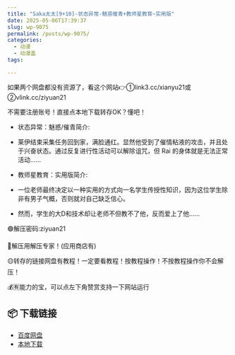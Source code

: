 ```yaml
---
title: "Saka太太[9+10]-状态异常-魅惑催青+教师星教育~实用版"
date: 2025-05-06T17:39:37
slug: wp-9075
permalink: /posts/wp-9075/
categories:
  - 动漫
  - 动漫盖
tags:

---
```


如果两个网盘都没有资源了，看这个网站👉①link3.cc/xianyu21或②vlink.cc/ziyuan21

不需要注册账号！直接点本地下载转存OK？懂吧！

*   状态异常：魅惑/催青简介:
*   莱伊结束采集任务回到家，满脸通红。显然他受到了催情粘液的攻击，并且处于兴奋状态。通过反复进行性活动可以解除诅咒，但 Rai 的身体就是无法正常活动……

*   教师星教育：实用版简介:
*   一位老师最终决定以一种实用的方式向一名学生传授性知识，因为这位学生除非有男子气概，否则就对自己缺乏信心。
*   然而，学生的大D和技术却让老师不但教不了他，反而爱上了他……

🟢解压密码:ziyuan21

🔵解压用解压专家！(应用商店有)

🟡转存的链接网盘有教程！一定要看教程！按教程操作！不按教程操作你不会解压！

💰🈶能力的宝，可以点左下角赞赏支持一下网站运行

## 📦 下载链接
- [百度网盘](https://blziyuan21.com/pay-download/9075?key=d5ebde3078&down_id=0)
- [本地下载](https://blziyuan21.com/pay-download/9075?key=d5ebde3078&down_id=1)

